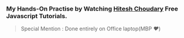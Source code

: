### My Hands-On Practise by Watching [Hitesh Choudary](https://www.youtube.com/channel/UCXgGY0wkgOzynnHvSEVmE3A) Free Javascript Tutorials.

> Special Mention : Done entirely on Office laptop(MBP *❤️*)
